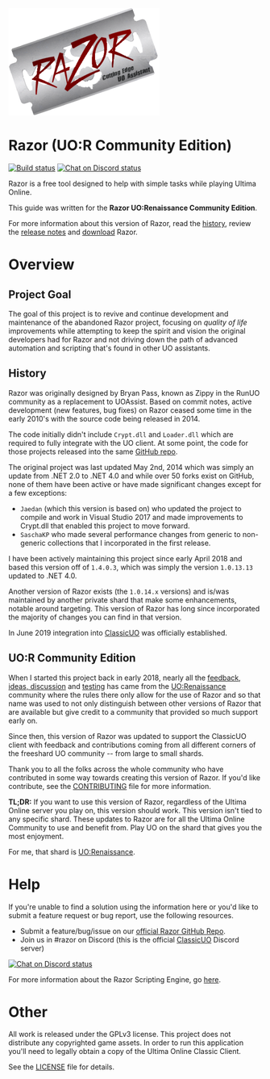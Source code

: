 ![razor](images/razor.png)

# Razor (UO:R Community Edition)

[![Build status](https://ci.appveyor.com/api/projects/status/1815mo6is2t8fl1o?svg=true)](https://ci.appveyor.com/project/markdwags/razor)
[![Chat on Discord status](https://img.shields.io/discord/458277173208547350.svg?logo=discord)](https://discord.gg/VdyCpjQ)

Razor is a free tool designed to help with simple tasks while playing Ultima Online.

This guide was written for the **Razor UO:Renaissance Community Edition**.

For more information about this version of Razor, read the [history](#history), review the [release notes](./releasenotes.md) and [download](./download.md) Razor.

# Overview

## Project Goal

The goal of this project is to revive and continue development and maintenance of the abandoned Razor project, focusing on *quality of life* improvements while attempting to keep the spirit and vision the original developers had for Razor and not driving down the path of advanced automation and scripting that's found in other UO assistants.

## History

Razor was originally designed by Bryan Pass, known as Zippy in the RunUO community as a replacement to UOAssist. Based on commit notes, active development (new features, bug fixes) on Razor ceased some time in the early 2010's with the source code being released in 2014.

The code initially didn't include `Crypt.dll` and `Loader.dll` which are required to fully integrate with the UO client. At some point, the code for those projects released into the same [GitHub repo](https://github.com/msturgill/razor).

The original project was last updated May 2nd, 2014 which was simply an update from .NET 2.0 to .NET 4.0 and while over 50 forks exist on GitHub, none of them have been active or have made significant changes except for a few exceptions:

* `Jaedan` (which this version is based on) who updated the project to compile and work in Visual Studio 2017 and made improvements to Crypt.dll that enabled this project to move forward.
* `SaschaKP` who made several performance changes from generic to non-generic collections that I incorporated in the first release.

I have been actively maintaining this project since early April 2018 and based this version off of `1.4.0.3`, which was simply the version `1.0.13.13` updated to .NET 4.0.

Another version of Razor exists (the `1.0.14.x` versions) and is/was maintained by another private shard that make some enhancements, notable around targeting. This version of Razor has long since incorporated the majority of changes you can find in that version.

In June 2019 integration into [ClassicUO](https://github.com/andreakarasho/ClassicUO) was officially established.

## UO:R Community Edition

When I started this project back in early 2018, nearly all the [feedback, ideas, discussion](http://www.uorforum.com/threads/improving-razor-razor-development.33134/) and [testing](http://www.uorforum.com/threads/razor-1-5-bug-issue-release-tracking.33405/) has came from the [UO:Renaissance](http://www.uorenaissance.com) community where the rules there only allow for the use of Razor and so that name was used to not only distinguish between other versions of Razor that are available but give credit to a community that provided so much support early on.

Since then, this version of Razor was updated to support the ClassicUO client with feedback and contributions coming from  all different corners of the freeshard UO community -- from large to small shards.

Thank you to all the folks across the whole community who have contributed in some way towards creating this version of Razor. If you'd like contribute, see the [CONTRIBUTING](https://github.com/markdwags/Razor/blob/master/CONTRIBUTING.md) file for more information.

**TL;DR:** If you want to use this version of Razor, regardless of the Ultima Online server you play on, this version should work. This version isn't tied to any specific shard. These updates to Razor are for all the Ultima Online Community to use and benefit from. Play UO on the shard that gives you the most enjoyment.

For me, that shard is [UO:Renaissance](http://www.uorenaissance.com).

# Help

If you're unable to find a solution using the information here or you'd like to submit a feature request or bug report, use the following resources.

* Submit a feature/bug/issue on our [official Razor GitHub Repo](https://github.com/markdwags/Razor/issues).
* Join us in #razor on Discord (this is the official [ClassicUO](https://www.classicuo.eu/) Discord server)

[![Chat on Discord status](https://img.shields.io/discord/458277173208547350.svg?logo=discord)](https://discord.gg/VdyCpjQ)

For more information about the Razor Scripting Engine, go [here](http://www.uor-razor.com/guide/).

# Other

All work is released under the GPLv3 license. This project does not distribute any copyrighted game assets. In order to run this application you'll need to legally obtain a copy of the Ultima Online Classic Client.

See the [LICENSE](https://github.com/markdwags/Razor/blob/master/LICENSE.md) file for details.
